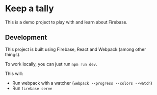 # Keep a tally

This is a demo project to play with and learn about Firebase.

## Development

This project is built using Firebase, React and Webpack (among other things).

To work locally, you can just run `npm run dev`.

This will:

* Run webpack with a watcher (`webpack --progress --colors --watch`)
* Run `firebase serve`
